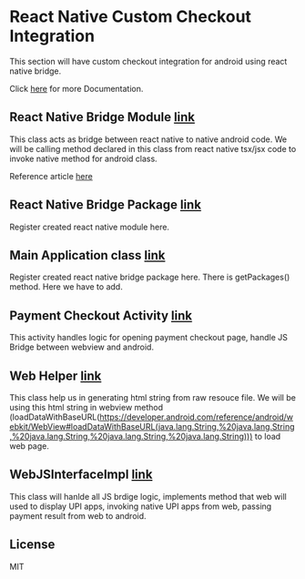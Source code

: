 # React Native Custom Checkout Integration
This section will have custom checkout integration for android using react native bridge.

Click [here](https://docs.cashfree.com/docs/android-custom-webview) for more Documentation.

## React Native Bridge Module [link](https://github.com/cashfree/pg-platform-custom-checkout/blob/master/ReactNativeCustomCheckout/android/app/src/main/java/com/samplernbridge/RNBridgeModule.kt)

This class acts as bridge between react native to native android code.
We will be calling method declared in this class from react native tsx/jsx code to invoke native method for android class.

Reference article [here](https://reactnative.dev/docs/native-modules-android)


## React Native Bridge Package [link](https://github.com/cashfree/pg-platform-custom-checkout/blob/master/ReactNativeCustomCheckout/android/app/src/main/java/com/samplernbridge/RNBridgePackage.kt)

Register created react native module here.

## Main Application class [link](https://github.com/cashfree/pg-platform-custom-checkout/blob/master/ReactNativeCustomCheckout/android/app/src/main/java/com/samplernbridge/MainApplication.kt)

Register created react native bridge package here. There is getPackages() method. Here we have to add.
## Payment Checkout Activity [link](https://github.com/cashfree/pg-platform-custom-checkout/blob/master/ReactNativeCustomCheckout/android/app/src/main/java/com/samplernbridge/payment/PaymentCheckoutActivity.kt)

This activity handles logic for opening payment checkout page, handle JS Bridge between webview and android.

## Web Helper [link](https://github.com/cashfree/pg-platform-custom-checkout/blob/master/ReactNativeCustomCheckout/android/app/src/main/java/com/samplernbridge/payment/WebHelper.kt)

This class help us in generating html string from raw resouce file. We will be using this html string in webview method (loadDataWithBaseURL(https://developer.android.com/reference/android/webkit/WebView#loadDataWithBaseURL(java.lang.String,%20java.lang.String,%20java.lang.String,%20java.lang.String,%20java.lang.String))) to load web page.

## WebJSInterfaceImpl [link](https://github.com/cashfree/pg-platform-custom-checkout/blob/master/ReactNativeCustomCheckout/android/app/src/main/java/com/samplernbridge/payment/WebJSBridge.kt)

This class will hanlde all JS brdige logic, implements method that web will used to display UPI apps, invoking native UPI apps from web, passing payment result from web to android.

## License

MIT